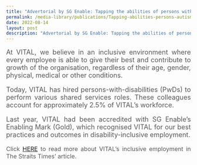 ```yaml
---
title: "Advertorial by SG Enable: Tapping the abilities of persons with autism"
permalink: /media-library/publications/Tapping-abilities-persons-autism/
date: 2022-08-14
layout: post
description: "Advertorial by SG Enable: Tapping the abilities of persons with autism"
---
```


<p style="font-size: 18px;color:#585858;text-align:justify;">
At VITAL, we believe in an inclusive environment where every employee is able to give their best and contribute to growth of the organisation, regardless of their age, gender, physical, medical or other conditions.
</p>
<p style="font-size: 18px;color:#585858;text-align:justify;">
Today, VITAL has hired persons-with-disabilities (PwDs) to perform various shared services roles. These colleagues account for approximately 2.5% of VITAL’s workforce.
</p>
<p style="font-size: 18px;color:#585858;text-align:justify;">
Last year, VITAL had been accredited with SG Enable’s Enabling Mark (Gold), which recognised VITAL for our best practices and outcomes in disability-inclusive employment.
</p>
<p style="font-size: 16px;color:#585858;text-align:justify;">
Click <a href="https://www.straitstimes.com/singapore/jobs/tapping-the-abilities-of-persons-with-autism-can-benefit-companies-and-contribute-to-growth"> HERE</a> to read more about VITAL’s inclusive employment in The Straits Times’ article.</p>